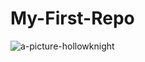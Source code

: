 # My-First-Repo
![a-picture-hollowknight](https://images.squarespace-cdn.com/content/v1/606d159a953867291018f801/1619987265163-9XILMVT3TK4HZ5X6538M/VH_01_1080pjpg.jpg)
